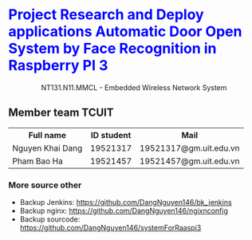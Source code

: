 <h1 style="color:blue;">Project Research and Deploy applications Automatic Door Open System by Face Recognition in Raspberry PI 3</h1>
<center>NT131.N11.MMCL - Embedded Wireless Network System</center>

## Member team TCUIT
<table>
  <tr>
    <th>Full name</th>
    <th>ID student</th>
    <th>Mail</th>
  </tr>
  <tr>
    <td>Nguyen Khai Dang</td>
    <td>19521317</td>
    <td>19521317@gm.uit.edu.vn</td>
  </tr>
  <tr>
    <td>Pham Bao Ha</td>
    <td>19521457</td>
    <td>19521457@gm.uit.edu.vn</td>
  </tr>
</table>

### More source other
- Backup Jenkins: https://github.com/DangNguyen146/bk_jenkins
- Backup nginx: https://github.com/DangNguyen146/ngixnconfig
- Backup sourcode: https://github.com/DangNguyen146/systemForRaaspi3
